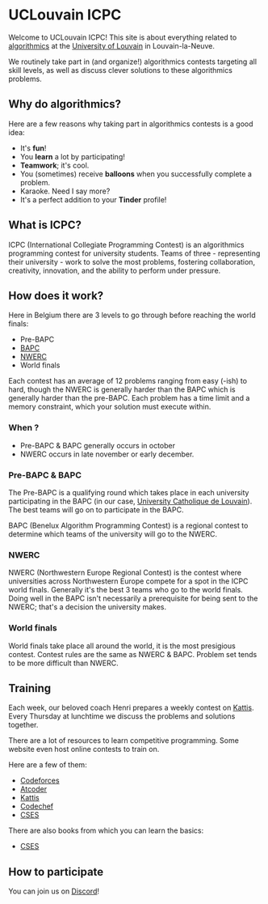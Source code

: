 # UCLouvain **ICPC**

Welcome to UCLouvain ICPC!
This site is about everything related to [algorithmics](https://en.wikipedia.org/wiki/Algorithmics) at the [University of Louvain](https://en.wikipedia.org/wiki/Universit%C3%A9_catholique_de_Louvain) in Louvain-la-Neuve.

We routinely take part in (and organize!) algorithmics contests targeting all skill levels, as well as discuss clever solutions to these algorithmics problems.

## Why do algorithmics?

Here are a few reasons why taking part in algorithmics contests is a good idea:

- It's **fun**!
- You **learn** a lot by participating!
- **Teamwork**; it's cool.
- You (sometimes) receive **balloons** when you successfully complete a problem.
- Karaoke. Need I say more?
- It's a perfect addition to your **Tinder** profile!

## What is ICPC?

ICPC (International Collegiate Programming Contest) is an algorithmics programming contest for university students.
Teams of three - representing their university - work to solve the most problems, fostering collaboration, creativity, innovation, and the ability to perform under pressure.

## How does it work?

Here in Belgium there are 3 levels to go through before reaching the world finals:

- Pre-BAPC
- [BAPC](https://en.wikipedia.org/wiki/BAPC)
- [NWERC](https://2023.nwerc.eu/)
- World finals

Each contest has an average of 12 problems ranging from easy (-ish) to hard, though the NWERC is generally harder than the BAPC which is generally harder than the pre-BAPC.
Each problem has a time limit and a memory constraint, which your solution must execute within.

### When ?
- Pre-BAPC & BAPC generally occurs in october
- NWERC occurs in late november or early december.


### Pre-BAPC & BAPC

The Pre-BAPC is a qualifying round which takes place in each university participating in the BAPC (in our case, [University Catholique de  Louvain](https://en.wikipedia.org/wiki/Universit%C3%A9_catholique_de_Louvain)).
The best teams will go on to participate in the BAPC.

BAPC (Benelux Algorithm Programming Contest) is a regional contest to determine which teams of the university will go to the NWERC.

### NWERC

NWERC (Northwestern Europe Regional Contest) is the contest where universities across Northwestern Europe compete for a spot in the ICPC world finals.
Generally it's the best 3 teams who go to the world finals.
Doing well in the BAPC isn't necessarily a prerequisite for being sent to the NWERC; that's a decision the university makes.

### World finals

World finals take place all around the world, it is the most presigious contest. Contest rules are the same as NWERC & BAPC.
Problem set tends to be more difficult than NWERC.


## Training

Each week, our beloved coach Henri prepares a weekly contest on [Kattis](https://open.kattis.com/).
Every Thursday at lunchtime we discuss the problems and solutions together.

There are a lot of resources to learn competitive programming.
Some website even host online contests to train on.

Here are a few of them:
 
- [Codeforces](https://codeforces.com/)
- [Atcoder](https://atcoder.jp/)
- [Kattis](https://open.kattis.com/)
- [Codechef](https://www.codechef.com/)
- [CSES](https://cses.fi/)

There are also books from which you can learn the basics:

- [CSES](https://cses.fi/book/index.php)

## How to participate

You can join us on [Discord](https://discord.gg/HYVNGM9yGw)!
